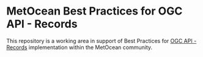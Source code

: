 # MetOcean Best Practices for OGC API - Records

This repository is a working area in support of Best Practices for [OGC API - Records](https://github.com/opengeospatial/ogcapi-records)
implementation within the MetOcean community.
